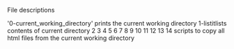 File descriptions

'0-current_working_directory' prints the current working directory
1-listitlists contents of current directory
2
3
4
5
6
7
8
9
10
11
12
13
14 scripts to copy all html files from the current working directory 

